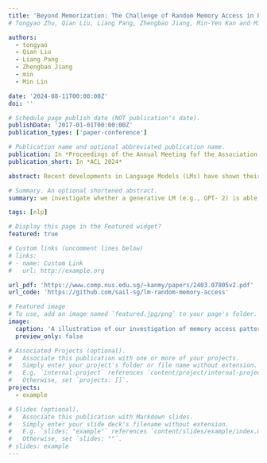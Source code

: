 ```yaml
---
title: 'Beyond Memorization: The Challenge of Random Memory Access in Language Models'
# Tongyao Zhu, Qian Liu, Liang Pang, Zhengbao Jiang, Min-Yen Kan and Min Lin (2024) Beyond Memorization: The Challenge of Random Memory Access in Language Models. In Proceedings of the Annual Meeting fof the Association of Computational Linguistics (ACL '24).

authors:
  - tongyao
  - Qian Liu
  - Liang Pang
  - Zhengbao Jiang
  - min
  - Min Lin

date: '2024-08-11T00:00:00Z'
doi: ''

# Schedule page publish date (NOT publication's date).
publishDate: '2017-01-01T00:00:00Z'
publication_types: ['paper-conference']

# Publication name and optional abbreviated publication name.
publication: In *Proceedings of the Annual Meeting fof the Association of Computational Linguistics*
publication_short: In *ACL 2024*

abstract: Recent developments in Language Models (LMs) have shown their effectiveness in NLP tasks, particularly in knowledge-intensive tasks. However, the mechanisms underlying knowledge storage and memory access within their parameters remain elusive. In this paper, we investigate whether a generative LM (e.g., GPT- 2) is able to access its memory sequentially or randomly. Through carefully-designed synthetic tasks, covering the scenarios of full recitation, selective recitation and grounded question answering, we reveal that LMs manage to sequentially access their memory while encountering challenges in randomly accessing memorized content. We find that techniques including recitation and permutation improve the random memory access capability of LMs. Furthermore, by applying this intervention to realistic scenarios of open-domain question answering, we validate that enhancing random access by recitation leads to notable improvements in question answering. The code to reproduce our experiments can be found at https://github. com/sail-sg/lm-random-memory-access.

# Summary. An optional shortened abstract.
summary: we investigate whether a generative LM (e.g., GPT- 2) is able to access its memory sequentially or randomly. Through carefully-designed synthetic tasks, we reveal that LMs manage to sequentially access their memory while encountering challenges in randomly accessing memorized content.

tags: [nlp]

# Display this page in the Featured widget?
featured: true

# Custom links (uncomment lines below)
# links:
# - name: Custom Link
#   url: http://example.org

url_pdf: 'https://www.comp.nus.edu.sg/~kanmy/papers/2403.07805v2.pdf'
url_code: 'https://github.com/sail-sg/lm-random-memory-access'

# Featured image
# To use, add an image named `featured.jpg/png` to your page's folder.
image:
  caption: 'A illustration of our investigation of memory access pattern in language models. We find that the model accesses its parametric memory largely in a sequential manner, and faces difficulty in randomly accessing the content in the middle of memorized strings.'
  preview_only: false

# Associated Projects (optional).
#   Associate this publication with one or more of your projects.
#   Simply enter your project's folder or file name without extension.
#   E.g. `internal-project` references `content/project/internal-project/index.md`.
#   Otherwise, set `projects: []`.
projects:
  - example

# Slides (optional).
#   Associate this publication with Markdown slides.
#   Simply enter your slide deck's filename without extension.
#   E.g. `slides: "example"` references `content/slides/example/index.md`.
#   Otherwise, set `slides: ""`.
# slides: example
---
```

